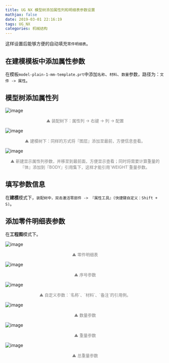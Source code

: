 ```yaml
---
title: UG NX 模型树添加属性列和明细表参数设置
mathjax: false
date: 2019-03-01 22:16:19
tags: UG_NX
categories: 机械结构
---
```


这样设置后能够方便的自动填充`零件明细表`。

## 在建模模板中添加属性参数

在模板`model-plain-1-mm-template.prt`中添加`名称`、`材料`、`数量`参数，路径为：`文件 -> 属性`。

<!--more-->

## 模型树添加属性列

![image](http://image.huvjie.com/190301-04_img01.jpg)
<div style="font-size:13px;color:gray;text-align:center">▲ 装配树下：属性列 -> 右键 -> 列 -> 配置</div>

![image](http://image.huvjie.com/190301-04_img02.jpg)
<div style="font-size:13px;color:gray;text-align:center">▲ 建模树下：同样的方式将『图层』添加至最前，方便信息查看。</div>

![image](http://image.huvjie.com/190301-04_img03.jpg)
<div style="font-size:13px;color:gray;text-align:center">▲ 新建显示属性列参数，并移至到最前面，方便显示查看；同时将需要计算重量的『体』添加到『BODY』引用集下，这样才能引用`WEIGHT`重量参数。</div>

## 填写参数信息

在**建模**模式下，`装配树中，双击激活零部件 -> 『属性工具』(快捷键自定义：Shift + S)`。

## 添加零件明细表参数

在**工程图**模式下。

<!--![image](https://wx1.sinaimg.cn/large/006mcMYXgy1g0no4x9roij30hc04874c.jpg)-->
![image](http://image.huvjie.com/190301-04_img04.jpg)
<div style="font-size:13px;color:gray;text-align:center">▲ 零件明细表</div>

![image](http://image.huvjie.com/190301-04_img05.jpg)
<div style="font-size:13px;color:gray;text-align:center">▲ 序号参数</div>

![image](http://image.huvjie.com/190301-04_img06.jpg)
<div style="font-size:13px;color:gray;text-align:center">▲ 自定义参数：`名称`、`材料`、`备注`的引用例。</div>

![image](http://image.huvjie.com/190301-04_img07.jpg)
<div style="font-size:13px;color:gray;text-align:center">▲ 数量参数</div>

![image](http://image.huvjie.com/190301-04_img08.jpg)
<div style="font-size:13px;color:gray;text-align:center">▲ 重量参数</div>

![image](http://image.huvjie.com/190301-04_img09.jpg)
<div style="font-size:13px;color:gray;text-align:center">▲ 总重量参数</div>

<!--
<hr/>
<span style="color:gray;font-size:12px">
参考：
1. [link-01]()
2. [link-01]()
3. [link-01]()
4. [link-01]()
5. [link-01]()
</span>
-->
